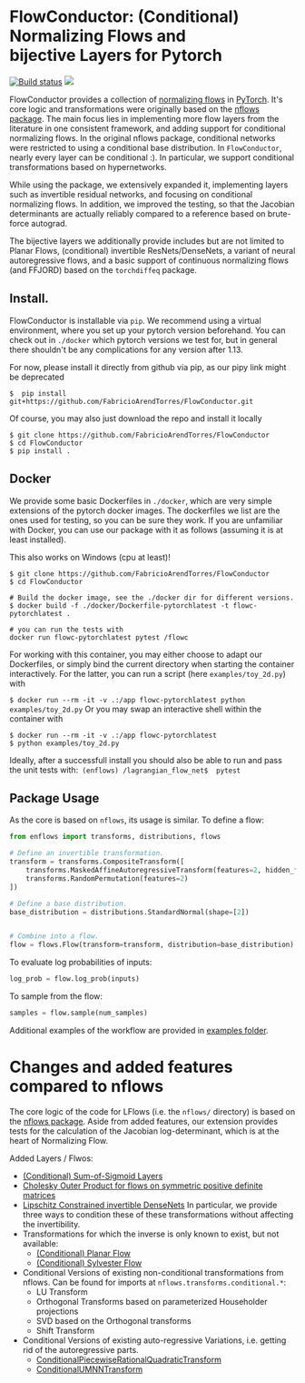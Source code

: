 # FlowConductor: (Conditional) Normalizing Flows and </br> bijective Layers for Pytorch

<a href="https://github.com/FabricioArendTorres/enflows/actions/workflows/build_lint_test.yml"><img src="https://github.com/FabricioArendTorres/enflows/actions/workflows/build_lint_test.yml/badge.svg" alt="Build status"></a>
<a href="https://codecov.io/gh/FabricioArendTorres/enflows" >
<img src="https://codecov.io/gh/FabricioArendTorres/enflows/graph/badge.svg?token=UPQ2ZNQ6G4"/>
</a>

FlowConductor provides a collection of [normalizing flows](https://arxiv.org/abs/1912.02762) in  [PyTorch](https://pytorch.org).
It's core logic and transformations were originally based on the [nflows package](https://github.com/bayesiains/nflows).
The main focus lies in implementing more flow layers from the literature in one consistent framework, and adding support for conditional normalizing flows.
In the original nflows package, conditional networks were restricted to using a conditional base distribution. 
In `FlowConductor`, nearly every layer can be conditional :).
In particular, we support conditional transformations based on hypernetworks.


While using the package, we extensively expanded it, implementing layers such as invertible residual networks, and focusing on conditional normalizing flows.
In addition, we improved the testing, so that the Jacobian determinants are actually reliably compared to a reference based on brute-force autograd.

The bijective layers we additionally provide includes but are not limited to Planar Flows, (conditional) invertible ResNets/DenseNets, a variant of neural autoregressive flows, and a basic support of continuous normalizing flows (and FFJORD) based on the `torchdiffeq` package.


## Install.
FlowConductor is installable via `pip`.
We recommend using a virtual environment, where you set up your pytorch version beforehand.
You can check out in `./docker` which pytorch versions we test for, but in general there shouldn't be any complications
for any version after 1.13.

For now, please install it directly from github via pip, as our pipy link might be deprecated 
```
$  pip install git+https://github.com/FabricioArendTorres/FlowConductor.git
```

Of course, you may also just download the repo and install it locally
```
$ git clone https://github.com/FabricioArendTorres/FlowConductor
$ cd FlowConductor
$ pip install . 
```

## Docker
We provide some basic Dockerfiles in `./docker`, which are very simple extensions of the pytorch docker images.
The dockerfiles we list are the ones used for testing, so you can be sure they work.
If you are unfamiliar with Docker, you can use our package with it as follows (assuming it is at least installed).

This also works on Windows (cpu at least)!

```
$ git clone https://github.com/FabricioArendTorres/FlowConductor
$ cd FlowConductor

# Build the docker image, see the ./docker dir for different versions.
$ docker build -f ./docker/Dockerfile-pytorchlatest -t flowc-pytorchlatest .

# you can run the tests with
docker run flowc-pytorchlatest pytest /flowc
```

For working with this container, you may either choose to adapt our Dockerfiles, 
or simply bind the current directory when starting the container interactively.
For the latter, you can run a script (here `examples/toy_2d.py`) with

```$ docker run --rm -it -v .:/app flowc-pytorchlatest python examples/toy_2d.py```
Or you may swap an interactive shell within the container with
```
$ docker run --rm -it -v .:/app flowc-pytorchlatest
$ python examples/toy_2d.py
```



Ideally, after a successfull install you should also  be able to run and pass the unit tests with:` 
(enflows) /lagrangian_flow_net$  pytest
`

## Package Usage

As the core is based on `nflows`, its usage is similar. To define a flow:

```python
from enflows import transforms, distributions, flows

# Define an invertible transformation.
transform = transforms.CompositeTransform([
    transforms.MaskedAffineAutoregressiveTransform(features=2, hidden_features=4),
    transforms.RandomPermutation(features=2)
])

# Define a base distribution.
base_distribution = distributions.StandardNormal(shape=[2])


# Combine into a flow.
flow = flows.Flow(transform=transform, distribution=base_distribution)
```

To evaluate log probabilities of inputs:
```python
log_prob = flow.log_prob(inputs)
```

To sample from the flow:
```python
samples = flow.sample(num_samples)
```

Additional examples of the workflow are provided in [examples folder](examples/).
# Changes and added features compared to nflows
The core logic of the code for LFlows (i.e. the `nflows/` directory) is based on the [nflows package](https://github.com/bayesiains/nflows).
Aside from added features, our extension provides tests for the calculation of the Jacobian log-determinant, which is at the heart of Normalizing Flow.

Added Layers / Flwos:

- [(Conditional) Sum-of-Sigmoid Layers](https://arxiv.org/abs/2306.07255)
- [Cholesky Outer Product for flows on symmetric positive definite matrices](https://arxiv.org/abs/2306.07255)
- [Lipschitz Constrained invertible DenseNets](https://arxiv.org/abs/2010.02125)
  In particular, we provide three ways to condition these of these transformations without affecting the invertibility.
- Transformations for which the inverse is only known to exist, but not available: 
  - [(Conditional) Planar Flow](https://arxiv.org/abs/1912.02762) 
  - [(Conditional) Sylvester Flow](https://arxiv.org/abs/1803.05649)
- Conditional Versions of existing non-conditional transformations from nflows. Can be found for imports at `nflows.transforms.conditional.*`:
    - LU Transform
    - Orthogonal Transforms based on parameterized Householder projections
    - SVD based on the Orthogonal transforms
    - Shift Transform
- Conditional Versions of existing auto-regressive Variations, i.e. getting rid of the autoregressive parts.
    - [ConditionalPiecewiseRationalQuadraticTransform](https://proceedings.neurips.cc/paper/2019/hash/7ac71d433f282034e088473244df8c02-Abstract.html)
    - [ConditionalUMNNTransform](https://arxiv.org/abs/1908.05164)
